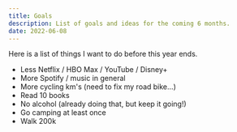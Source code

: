 ```yaml
---
title: Goals
description: List of goals and ideas for the coming 6 months.
date: 2022-06-08
---
```


Here is a list of things I want to do before this year ends.

- Less Netflix / HBO Max / YouTube / Disney+
- More Spotify / music in general
- More cycling km's (need to fix my road bike...)
- Read 10 books
- No alcohol (already doing that, but keep it going!)
- Go camping at least once
- Walk 200k
